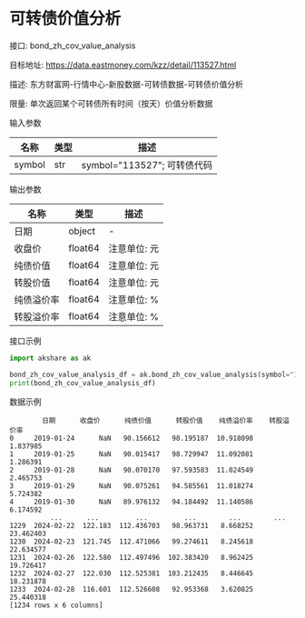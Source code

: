 # 可转债价值分析

接口: bond_zh_cov_value_analysis

目标地址: <https://data.eastmoney.com/kzz/detail/113527.html>

描述: 东方财富网-行情中心-新股数据-可转债数据-可转债价值分析

限量: 单次返回某个可转债所有时间（按天）价值分析数据

输入参数

| 名称     | 类型  | 描述                     |
|--------|-----|------------------------|
| symbol | str | symbol="113527"; 可转债代码 |

输出参数

| 名称    | 类型      | 描述      |
|-------|---------|---------|
| 日期    | object  | -       |
| 收盘价   | float64 | 注意单位: 元 |
| 纯债价值  | float64 | 注意单位: 元 |
| 转股价值  | float64 | 注意单位: 元 |
| 纯债溢价率 | float64 | 注意单位: % |
| 转股溢价率 | float64 | 注意单位: % |

接口示例

```python
import akshare as ak

bond_zh_cov_value_analysis_df = ak.bond_zh_cov_value_analysis(symbol="113527")
print(bond_zh_cov_value_analysis_df)
```

数据示例

```text
        日期      收盘价      纯债价值      转股价值    纯债溢价率    转股溢价率
0     2019-01-24      NaN   90.156612   98.195187  10.918098   1.837985
1     2019-01-25      NaN   90.015417   98.729947  11.092081   1.286391
2     2019-01-28      NaN   90.070170   97.593583  11.024549   2.465753
3     2019-01-29      NaN   90.075261   94.585561  11.018274   5.724382
4     2019-01-30      NaN   89.976132   94.184492  11.140586   6.174592
          ...      ...         ...         ...        ...        ...
1229  2024-02-22  122.183  112.436703   98.963731   8.668252  23.462403
1230  2024-02-23  121.745  112.471066   99.274611   8.245618  22.634577
1231  2024-02-26  122.580  112.497496  102.383420   8.962425  19.726417
1232  2024-02-27  122.030  112.525381  103.212435   8.446645  18.231878
1233  2024-02-28  116.601  112.526608   92.953368   3.620825  25.440318
[1234 rows x 6 columns]
```
